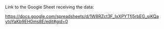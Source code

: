Link to the Google Sheet receiving the data: 

https://docs.google.com/spreadsheets/d/1W8RZct3F_IxXPYTfj5rbEG_siKQaytoYaKb9EH0ms8E/edit#gid=0